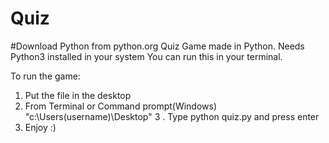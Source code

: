 # Quiz 
#Download Python from python.org
Quiz Game made in Python.
Needs Python3 installed in your system
You can run this in your terminal.

To run the game:
1. Put the file in the desktop
2. From Terminal or Command prompt(Windows) "c:\Users\(username)\Desktop"
3 . Type python quiz.py and press enter 
4. Enjoy :)
